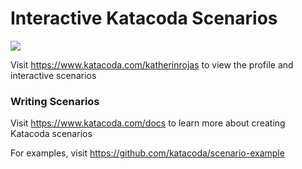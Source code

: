 # Interactive Katacoda Scenarios

[![](http://shields.katacoda.com/katacoda/katherinrojas/count.svg)](https://www.katacoda.com/katherinrojas "Get your profile on Katacoda.com")

Visit https://www.katacoda.com/katherinrojas to view the profile and interactive scenarios

### Writing Scenarios
Visit https://www.katacoda.com/docs to learn more about creating Katacoda scenarios

For examples, visit https://github.com/katacoda/scenario-example
